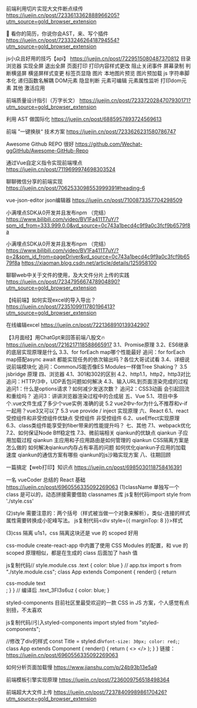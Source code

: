 前端利用切片实现大文件断点续传
https://juejin.cn/post/7233613362888966205?utm_source=gold_browser_extension

🚀 看你的简历，你说你会AST，来、写个插件
https://juejin.cn/post/7233324626418794554?utm_source=gold_browser_extension


js小众且好用的技巧【api】
https://juejin.cn/post/7229515080487370812
目录
浏览器
实现全屏
退出全屏
页面打印
打印内容样式更改
阻止关闭事件
屏幕录制
判断横竖屏
横竖屏样式变更
标签页显隐
图片
本地图片预览
图片预加载
js
字符串脚本化
递归函数名解耦
DOM元素
隐显判断
元素可编辑
元素属性监听
打印dom元素
其他
激活应用

前端质量设计指引（万字长文）
https://juejin.cn/post/7233720284707930171?utm_source=gold_browser_extension


利用 AST 做国际化
https://juejin.cn/post/6885957893724569613

前端 ”一键换肤“ 技术方案
https://juejin.cn/post/7233626231580786747


Awesome Github REPO 很好
https://github.com/Wechat-ggGitHub/Awesome-GitHub-Repo

通过Vue自定义指令实现前端埋点
https://juejin.cn/post/7119699974698303524

聊聊微信分享的前端实现
https://juejin.cn/post/7062533098553999391#heading-6





vue-json-editor json编辑器
https://juejin.cn/post/7100873357704298509


小满埋点SDK从0开发并且发布npm （完结）
https://www.bilibili.com/video/BV1Fa411T7uY/?spm_id_from=333.999.0.0&vd_source=0c743a1becd4c9f9a0c3fcf9b6579f8a


小满埋点SDK从0开发并且发布npm （完结）
https://www.bilibili.com/video/BV1Fa411T7uY/?p=2&spm_id_from=pageDriver&vd_source=0c743a1becd4c9f9a0c3fcf9b6579f8a
https://xiaoman.blog.csdn.net/article/details/125958100

聊聊web中关于文件的使用，及大文件分片上传的实践
https://juejin.cn/post/7234795667478904890?utm_source=gold_browser_extension


【纯前端】如何实现excel的导入导出？
https://juejin.cn/post/7235109911780196413?utm_source=gold_browser_extension


在线编辑excel
https://juejin.cn/post/7221368910139342907


【3月面经】用ChatGpt来回答前端八股文🔥
https://juejin.cn/post/7216217118588665917
3.1、Promise原理
3.2、ES6继承的底层实现原理是什么
3.3、for forEach map哪个性能最好
追问：for forEach map搭配async await 都能实现任务的依次输出吗？各位大哥试试看
3.4、详细说说前端模块化
追问：CommonJS能否像ES Modules一样做Tree Shaking？
3.5 jsbridge 原理
四、浏览器
4.1、301和302的区别
4.2、http1.1，http2，http3对比
追问：HTTP/3中，UDP丢包问题如何解决
4.3、输入URL到页面渲染完成的过程
追问1：什么是options请求？如何减少发送次数？
追问2：CSS3动画 会引起回流和重绘吗？
追问3：讲讲浏览器渲染过程中的合成层
五、Vue
5.1、项目中多个.vue文件生成了多少个vue实例
准确的说
5.2 vue2中v-for为什么不推荐和v-if一起用？vue3又可以了
5.3 vue provide / inject 实现原理
六、React
6.1、react 受控组件和非受控组件优缺点
受控组件
非受控组件
6.2、useEffect实现原理
6.3、class类组件能享受到fiber带来的性能提升吗？
七、其他
7.1、webpack优化
7.2、如何保证Node Bff稳定性
7.3、微前端相关
qiankun的优缺点
qiankun 子应用加载过程
qiankun 主应用和子应用路由是如何管理的
qiankun CSS隔离方案是怎么做的
如何解决qiankun内存占有率高的问题
如何优化qiankun子应用的加载速度
qiankun的通信方案有哪些
qiankun的js沙箱实现方案
八、往期回顾


一篇搞定【web打印】知识点
https://juejin.cn/post/6985030118758416391

一名 vueCoder 总结的 React 基础
https://juejin.cn/post/6960556335092269063
(1)className
单独写一个 class 是可以的，动态拼接需要借助 classnames 库
js复制代码import style from './style.css'

<div className={style.class1 style.class2}</div>

(2)style
需要注意的：两个括号（样式被当做一个对象来解析），类似-连接的样式属性需要转换成小驼峰写法。
js复制代码<div style={{ marginTop: 8 }}>样式</div>

(3)css 隔离
u1s1，css 隔离这块还是 vue 的 scoped 好用


css-module
create-react-app 中内置了使用 CSS Modules 的配置，和 vue 的 scoped 原理相似，都是在生成的 class 后面加了 hash 值


js复制代码// style.module.css
.text {
    color: blue
}
// app.tsx
import s from "./style.module.css";
class App extends Component {
  render() {
    return <div className={s.text}>css-module text</div>;
  }
}
// 编译后
.text_3FI3s6uz {
    color: blue;
}



styled-components
目前社区里最受欢迎的一款 CSS in JS 方案，个人感觉有点别扭，不太喜欢


js复制代码//引入styled-components
import styled from "styled-components";

//修改了div的样式
const Title = styled.div`
  font-size: 30px;
  color: red;
`;
class App extends Component {
  render() {
    return (
      <>
        <Title>CSS in JS 方案</Title>
      </>
    );
  }
}
链接：https://juejin.cn/post/6960556335092269063



如何分析页面加载慢
https://www.jianshu.com/p/24b93b13e5a9

前端模板引擎实现原理
https://juejin.cn/post/7236009756518498364


前端超大大文件上传
https://juejin.cn/post/7237840998986170426?utm_source=gold_browser_extension
